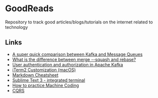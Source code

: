 # GoodReads
Repository to track good articles/blogs/tutorials on the internet related to technology


## Links

- [A super quick comparison between Kafka and Message Queues](https://hackernoon.com/a-super-quick-comparison-between-kafka-and-message-queues-e69742d855a8) <br>
- [What is the difference between merge --squash and rebase?](https://stackoverflow.com/questions/2427238/what-is-the-difference-between-merge-squash-and-rebase) <br>
- [User authentication and authorization in Apache Kafka](https://developer.ibm.com/components/kafka/tutorials/kafka-authn-authz/) <br>
- [iTerm2 Customization (macOS)](https://gist.github.com/kevin-smets/8568070) <br>
- [Markdown Cheatsheet](https://github.com/adam-p/markdown-here/wiki/Markdown-Cheatsheet#lines) <br>
- [Sublime Text 3 - integrated terminal](https://stackoverflow.com/questions/31439023/sublime-text-3-integrated-terminal)<br>
- [How to practice Machine Coding](https://workat.tech/machine-coding/article/how-to-practice-for-machine-coding-kp0oj3sw2jca)<br>
- [CQRS](https://martinfowler.com/bliki/CQRS.html)<br>

